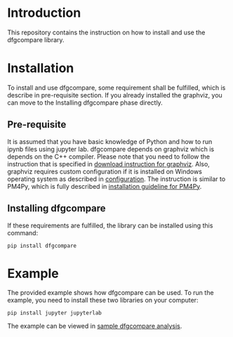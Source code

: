 # Introduction
This repository contains the instruction on how to install and use the dfgcompare library.

# Installation 
To install and use dfgcompare, some requirement shall be fulfilled, which is describe in pre-requisite section.
If you already installed the graphviz, you can move to the Installing dfgcompare phase directly.

## Pre-requisite
It is assumed that you have basic knowledge of Python and how to run ipynb files using jupyter lab.
dfgcompare depends on graphviz which is depends on the C++ compiler.
Please note that you need to follow the instruction that is specified in [download instruction for graphviz](https://www.graphviz.org/download/).
Also, graphviz requires custom configuration if it is installed on Windows operating system as described in [configuration](https://forum.graphviz.org/t/new-simplified-installation-procedure-on-windows/224).
The instruction is similar to PM4Py, which is fully described in [installation guideline for PM4Py](https://pm4py.fit.fraunhofer.de/install).

## Installing dfgcompare
If these requirements are fulfilled, the library can be installed using this command:
```
pip install dfgcompare
```

# Example
The provided example shows how dfgcompare can be used. To run the example, you need to install these two libraries on your computer:
```
pip install jupyter jupyterlab
```
The example can be viewed in [sample dfgcompare analysis](./sample_analysis.ipynb).
